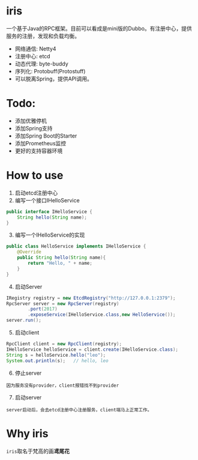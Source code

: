 # iris

一个基于Java的RPC框架。目前可以看成是mini版的Dubbo。有注册中心，提供服务的注册，发现和负载均衡。

* 网络通信: Netty4
* 注册中心: etcd
* 动态代理: byte-buddy
* 序列化: Protobuff(Protostuff)
* 可以脱离Spring，提供API调用。


# Todo:
* 添加优雅停机
* 添加Spring支持
* 添加Spring Boot的Starter
* 添加Prometheus监控
* 更好的支持容器环境


# How to use
1. 启动etcd注册中心
2. 编写一个接口IHelloService
```java
public interface IHelloService {
    String hello(String name);
}
```
3. 编写一个IHelloService的实现
```java
public class HelloService implements IHelloService {
    @Override
    public String hello(String name){
        return "Hello, " + name;
    }
}
```
4. 启动Server
```java
IRegistry registry = new EtcdRegistry("http://127.0.0.1:2379");
RpcServer server = new RpcServer(registry)
        .port(2017)
        .exposeService(IHelloService.class,new HelloService());
server.run();
```
5. 启动client
```java
RpcClient client = new RpcClient(registry);
IHelloService helloService = client.create(IHelloService.class);
String s = helloService.hello("leo");
System.out.println(s);   // hello, leo
```
6. 停止server
```text
因为服务没有provider，client报错找不到provider        
```
7. 启动server        
```text
server启动后，会去etcd注册中心注册服务，client端马上正常工作。        
```

# Why iris
`iris`取名于梵高的画**鸢尾花**

